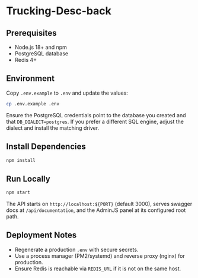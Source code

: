# Trucking-Desc-back

## Prerequisites
- Node.js 18+ and npm
- PostgreSQL database
- Redis 4+

## Environment
Copy `.env.example` to `.env` and update the values:
```bash
cp .env.example .env
```
Ensure the PostgreSQL credentials point to the database you created and that `DB_DIALECT=postgres`. If you prefer a different SQL engine, adjust the dialect and install the matching driver.

## Install Dependencies
```bash
npm install
```

## Run Locally
```bash
npm start
```
The API starts on `http://localhost:${PORT}` (default 3000), serves swagger docs at `/api/documentation`, and the AdminJS panel at its configured root path.

## Deployment Notes
- Regenerate a production `.env` with secure secrets.
- Use a process manager (PM2/systemd) and reverse proxy (nginx) for production.
- Ensure Redis is reachable via `REDIS_URL` if it is not on the same host.
